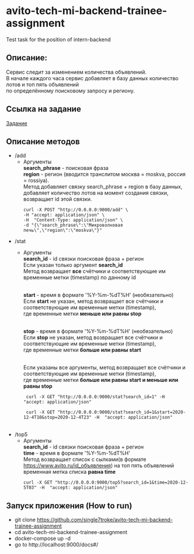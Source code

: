 # avito-tech-mi-backend-trainee-assignment
   Test task for the position of intern-backend


## Описание:
Сервис следит за изменением количества объявлений.<br>
В начале каждого часа сервис добавляет в базу данных количество лотов и топ пять объявлений<br>
по определённому поисковому запросу и региону.

## Ссылка на задание
   [Задание](https://github.com/avito-tech/mi-backend-trainee-assignment)


## Описание методов
   - /add
     - Аргументы<br>
     <b>search_phrase</b> - поисковая фраза<br>
     <b>region</b> - регион (вводится транслитом москва = moskva, россия = rossiya).<br> 
     Метод добавляет связку search_phrase + region в базу данных, добавляет количество лотов на момент создания связки,<br>
     возвращает id этой связки.<br>
          ```
          curl -X POST "http://0.0.0.0:9000/add" \
          -H "accept: application/json" \
          -H  "Content-Type: application/json" \
          -d "{\"search_phrase\":\"Микроволновая печь\",\"region\":\"moskva\"}"
          ```
   - /stat
     - Аргументы<br>
     <b>search_id</b> - id связки поисковая фраза + регион<br>
     Если указан только аргумент <b>search_id</b><br>
     Метод возвращает <b>все</b> счётчики и соответствующие им временные метки (timestamp) по данному id<br><br>
     
       <b>start</b> - время в формате '%Y-%m-%dT%H' (необязательно)<br>
     Если <b>start</b> не указан, метод возвращает все счётчики и соответствующие им временные метки (timestamp),<br> 
     где временные метки <b>меньше или равны stop</b><br><br>
     
       <b>stop</b> - время в формате '%Y-%m-%dT%H' (необязательно)<br>
     Если <b>stop</b> не указан, метод возвращает все счётчики и соответствующие им временные метки (timestamp),<br> 
     где временные метки <b>больше или равны start</b><br><br>
     
       Если указаны все аргументы, метод возвращает все счётчики и соответствующие им временные метки (timestamp),<br>
     где временные метки <b>больше или равны start и меньше или равны stop</b>
     
        ```
         curl -X GET "http://0.0.0.0:9000/stat?search_id=1" -H  "accept: application/json"
        ```
        ```
         curl -X GET "http://0.0.0.0:9000/stat?search_id=1&start=2020-12-4T10&stop=2020-12-4T23" -H  "accept: application/json"
        ```
       <br>
   - /top5
     - Аргументы<br>
     <b>search_id</b> - id связки поисковая фраза + регион<br>
     <b>time</b> - время в формате '%Y-%m-%dT%H'<br> 
     Метод возвращает список с сылками(в формате https://www.avito.ru/id_объявления) на топ пять объявлений<br>
     временная метка списка <b>равна time</b><br>
          ```
          curl -X GET "http://0.0.0.0:9000/top5?search_id=1&time=2020-12-5T03" -H  "accept: application/json"
          ```
## Запуск приложения (How to run)
   - git clone https://github.com/single7troke/avito-tech-mi-backend-trainee-assignment
   - cd avito-tech-mi-backend-trainee-assignment
   - docker-compose up -d
   - go to  http://localhost:9000/docs#/